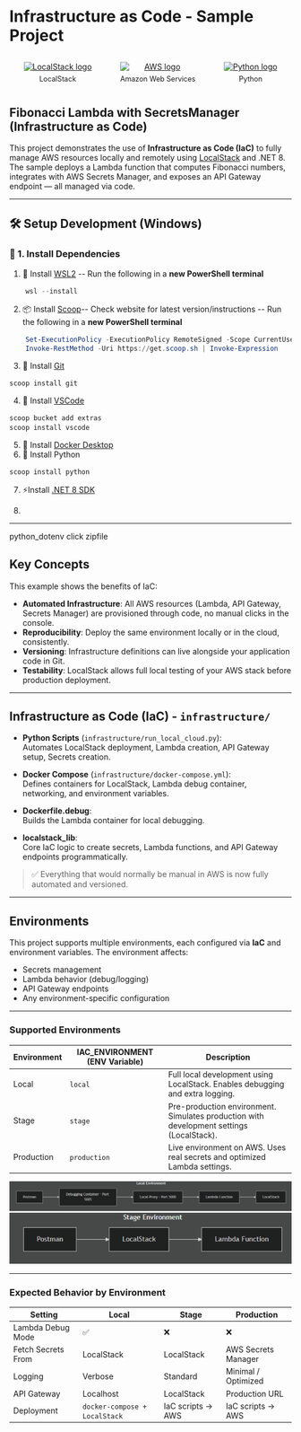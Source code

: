 # Infrastructure as Code - Sample Project 

<!-- Three logos row: LocalStack, AWS, Python -->
<div style="display: flex; justify-content: space-around; align-items: center; flex-wrap: wrap; margin: 20px 0;">

  <div style="text-align: center; margin: 10px;">
    <a href="https://github.com/localstack/localstack" target="_blank" rel="noopener noreferrer">
      <img src="https://djeqr6to3dedg.cloudfront.net/repo-logos/localstack/localstack/live/logo-1719665111272.png"
           alt="LocalStack logo"
           style="max-width: 160px; height: auto; display: block; margin: 0 auto;" />
    </a>
    <div style="font-size: 0.9em; margin-top: 6px;">LocalStack</div>
  </div>

  <div style="text-align: center; margin: 10px;">
    <a href="https://aws.amazon.com/" target="_blank" rel="noopener noreferrer">
      <img src="https://upload.wikimedia.org/wikipedia/commons/9/93/Amazon_Web_Services_Logo.svg"
           alt="AWS logo"
           style="max-width: 160px; height: auto; display: block; margin: 0 auto;" />
    </a>
    <div style="font-size: 0.9em; margin-top: 6px;">Amazon Web Services</div>
  </div>

  <div style="text-align: center; margin: 10px;">
    <a href="https://www.python.org/" target="_blank" rel="noopener noreferrer">
      <img src="https://upload.wikimedia.org/wikipedia/commons/c/c3/Python-logo-notext.svg"
           alt="Python logo"
           style="max-width: 160px; height: auto; display: block; margin: 0 auto;" />
    </a>
    <div style="font-size: 0.9em; margin-top: 6px;">Python</div>
  </div>

</div>


## Fibonacci Lambda with SecretsManager (Infrastructure as Code)

This project demonstrates the use of **Infrastructure as Code (IaC)** to fully manage AWS resources locally and remotely using [LocalStack](https://github.com/localstack/localstack) and .NET 8.  
The sample deploys a Lambda function that computes Fibonacci numbers, integrates with AWS Secrets Manager, and exposes an API Gateway endpoint — all managed via code.

---


## 🛠️ Setup Development (Windows)

### 🔧 1. Install Dependencies
1. 🐧 Install [WSL2](https://learn.microsoft.com/en-us/windows/wsl/install) --  Run the following in a **new PowerShell terminal**
```powershell
    wsl --install
```
2. 📦 Install [Scoop](https://scoop.sh/)-- Check website for latest version/instructions --  Run the following in a **new PowerShell terminal**
```powershell
    Set-ExecutionPolicy -ExecutionPolicy RemoteSigned -Scope CurrentUser
    Invoke-RestMethod -Uri https://get.scoop.sh | Invoke-Expression
```
3. 🌱 Install [Git](https://git-scm.com/downloads/win)
```powershell
scoop install git
```
4. 📝 Install [VSCode](https://code.visualstudio.com/docs/?dv=win64user)
```powershell
scoop bucket add extras
scoop install vscode
```
5. 🐳 Install [Docker Desktop](https://docs.docker.com/desktop/setup/install/windows-install/)
6. 🐍 Install Python
```powershell
scoop install python
```
7. ⚡Install [.NET 8 SDK](https://dotnet.microsoft.com/en-us/download/dotnet/thank-you/sdk-8.0.414-windows-x64-installer)

8. 
---

python_dotenv
click
zipfile


## Key Concepts

This example shows the benefits of IaC:

- **Automated Infrastructure**: All AWS resources (Lambda, API Gateway, Secrets Manager) are provisioned through code, no manual clicks in the console.
- **Reproducibility**: Deploy the same environment locally or in the cloud, consistently.
- **Versioning**: Infrastructure definitions can live alongside your application code in Git.
- **Testability**: LocalStack allows full local testing of your AWS stack before production deployment.

---

## Infrastructure as Code (IaC) - `infrastructure/`

- **Python Scripts** (`infrastructure/run_local_cloud.py`):  
  Automates LocalStack deployment, Lambda creation, API Gateway setup, Secrets creation.
  
- **Docker Compose** (`infrastructure/docker-compose.yml`):  
  Defines containers for LocalStack, Lambda debug container, networking, and environment variables.

- **Dockerfile.debug**:  
  Builds the Lambda container for local debugging.

- **localstack_lib**:  
  Core IaC logic to create secrets, Lambda functions, and API Gateway endpoints programmatically.

> ✅ Everything that would normally be manual in AWS is now fully automated and versioned.

---

## Environments

This project supports multiple environments, each configured via **IaC** and environment variables. The environment affects:

- Secrets management
- Lambda behavior (debug/logging)
- API Gateway endpoints
- Any environment-specific configuration

---

### Supported Environments
| Environment | IAC_ENVIRONMENT (ENV Variable) | Description |
|------------|----------------|-------------|
| Local      | `local`        | Full local development using LocalStack. Enables debugging and extra logging. |
| Stage      | `stage`        | Pre-production environment. Simulates production with development settings (LocalStack). |
| Production | `production`   | Live environment on AWS. Uses real secrets and optimized Lambda settings. |

<div style="text-align: center;">
  <img src="readme_assets/local_env.png" alt="Local Environment" />
</div>

<div style="text-align: center;">
  <img src="readme_assets/stage_env.png" alt="Stage Environment" />
</div>



--- 
### Expected Behavior by Environment

| Setting | Local | Stage | Production |
|---------|-------|-------|------------|
| Lambda Debug Mode | ✅ | ❌ | ❌ |
| Fetch Secrets From | LocalStack | LocalStack | AWS Secrets Manager |
| Logging | Verbose | Standard | Minimal / Optimized |
| API Gateway | Localhost | LocalStack | Production URL |
| Deployment | `docker-compose + LocalStack` | IaC scripts → AWS | IaC scripts → AWS |
